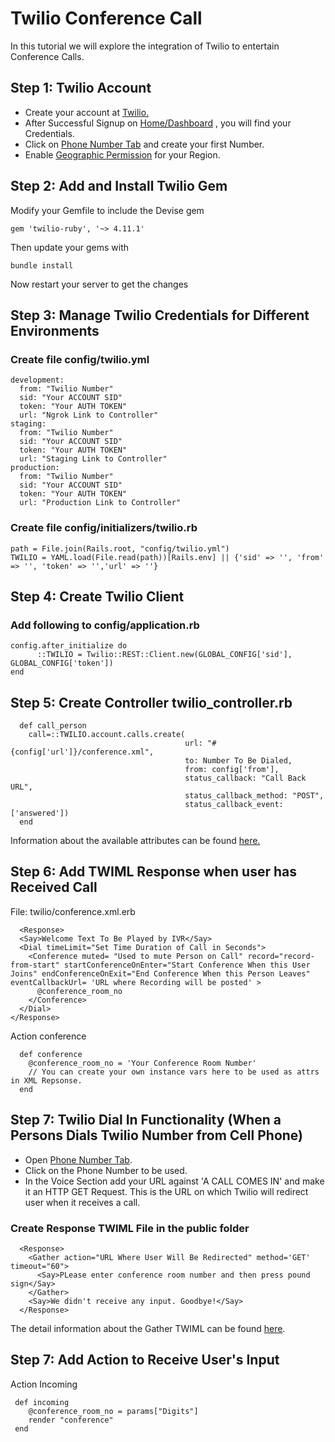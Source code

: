 # Twilio Conference Call

In this tutorial we will explore the integration of Twilio to entertain Conference Calls.

## Step 1: Twilio Account

* Create your account at [Twilio.](https://www.twilio.com/)
* After Successful Signup on [Home/Dashboard](https://www.twilio.com/console) , you will find your Credentials.
* Click on [Phone Number Tab](https://www.twilio.com/console/phone-numbers/incoming) and create your first Number.
* Enable [Geographic Permission](https://www.twilio.com/console/voice/settings/geo-permissions) for your Region.

## Step 2: Add and Install Twilio Gem

Modify your Gemfile to include the Devise gem

```
gem 'twilio-ruby', '~> 4.11.1'
```
Then update your gems with

```
bundle install
```
Now restart your server to get the changes

## Step 3: Manage Twilio Credentials for Different Environments

### Create file config/twilio.yml

```
development:
  from: "Twilio Number"
  sid: "Your ACCOUNT SID"
  token: "Your AUTH TOKEN"
  url: "Ngrok Link to Controller"
staging:
  from: "Twilio Number"
  sid: "Your ACCOUNT SID"
  token: "Your AUTH TOKEN"
  url: "Staging Link to Controller"
production:
  from: "Twilio Number"
  sid: "Your ACCOUNT SID"
  token: "Your AUTH TOKEN"
  url: "Production Link to Controller"
```

### Create file config/initializers/twilio.rb

```
path = File.join(Rails.root, "config/twilio.yml")
TWILIO = YAML.load(File.read(path))[Rails.env] || {'sid' => '', 'from' => '', 'token' => '','url' => ''}
```

## Step 4: Create Twilio Client

### Add following to config/application.rb

```
config.after_initialize do
      ::TWILIO = Twilio::REST::Client.new(GLOBAL_CONFIG['sid'], GLOBAL_CONFIG['token'])
end
```

## Step 5: Create Controller twilio_controller.rb

```
  def call_person
    call=::TWILIO.account.calls.create(
                                       url: "#{config['url']}/conference.xml",
                                       to: Number To Be Dialed,
                                       from: config['from'],
                                       status_callback: "Call Back URL",
                                       status_callback_method: "POST",
                                       status_callback_event: ['answered'])
  end
```
Information about the available attributes can be found [here.](https://www.twilio.com/docs/api/rest/call)

## Step 6: Add TWIML Response when user has Received Call

File: twilio/conference.xml.erb

```
  <Response>
  <Say>Welcome Text To Be Played by IVR</Say>
  <Dial timeLimit="Set Time Duration of Call in Seconds">
    <Conference muted= "Used to mute Person on Call" record="record-from-start" startConferenceOnEnter="Start Conference When this User Joins" endConferenceOnExit="End Conference When this Person Leaves" eventCallbackUrl= 'URL where Recording will be posted' >
      @conference_room_no
    </Conference>
  </Dial>
</Response>
```
Action conference
```
  def conference
    @conference_room_no = 'Your Conference Room Number'
    // You can create your own instance vars here to be used as attrs in XML Repsonse.
  end
```

## Step 7: Twilio Dial In Functionality (When a Persons Dials Twilio Number from Cell Phone)

* Open [Phone Number Tab](https://www.twilio.com/console/phone-numbers/incoming).
* Click on the Phone Number to be used.
* In the Voice Section add your URL against 'A CALL COMES IN' and make it an HTTP GET Request. This is the URL on which Twilio will redirect user when it receives a call.

### Create Response TWIML File in the public folder

```
  <Response>
    <Gather action="URL Where User Will Be Redirected" method='GET' timeout="60">
      <Say>PLease enter conference room number and then press pound sign</Say>
    </Gather>
    <Say>We didn't receive any input. Goodbye!</Say>
  </Response>
```
The detail information about the Gather TWIML can be found [here](https://www.twilio.com/docs/api/twiml/gather).

## Step 7: Add Action to Receive User's Input

Action Incoming
```
 def incoming
    @conference_room_no = params["Digits"]
    render "conference"
 end
```
